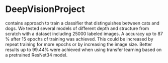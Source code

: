 # DeepVisionProject
contains approach to train a classifier that distinguishes between
cats and dogs. We tested several models of different depth and structure from scratch
with a dataset including 25000 labeled images. A accuracy up to 87 % after 15 epochs of
training was achieved. This could be increased by repeat training for more epochs or by
increasing the image size. Better results up to 99.44% were achieved when using transfer
learning based on a pretrained ResNet34 model.
